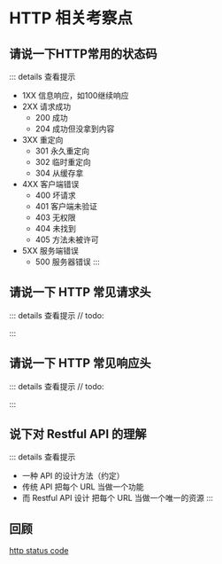 # HTTP 相关考察点

## 请说一下HTTP常用的状态码

::: details 查看提示
- 1XX 信息响应，如100继续响应
- 2XX 请求成功
  - 200 成功
  - 204 成功但没拿到内容
- 3XX 重定向
  - 301 永久重定向
  - 302 临时重定向
  - 304 从缓存拿
- 4XX 客户端错误
  - 400 坏请求
  - 401 客户端未验证
  - 403 无权限
  - 404 未找到
  - 405 方法未被许可
- 5XX 服务端错误
  - 500 服务器错误
:::

## 请说一下 HTTP 常见请求头

::: details 查看提示 // todo:

:::


## 请说一下 HTTP 常见响应头

::: details 查看提示 // todo:

:::

## 说下对 Restful API 的理解

::: details 查看提示
- 一种 API 的设计方法（约定）
- 传统 API 把每个 URL 当做一个功能
- 而 Restful API 设计 把每个 URL 当做一个唯一的资源
:::


## 回顾

[http status code](../../%E7%9B%B4%E5%87%BB%E6%A6%82%E5%BF%B5/04http/s_http_2-http_status_code.md)